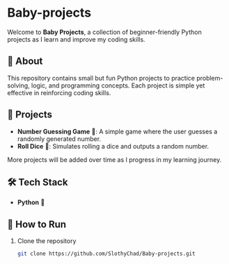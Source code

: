 # Baby-projects 

Welcome to **Baby Projects**, a collection of beginner-friendly Python projects as I learn and improve my coding skills.  

## 📌 About  
This repository contains small but fun Python projects to practice problem-solving, logic, and programming concepts. Each project is simple yet effective in reinforcing coding skills.  

## 🚀 Projects  
- **Number Guessing Game** 🎲: A simple game where the user guesses a randomly generated number.  
- **Roll Dice** 🎲: Simulates rolling a dice and outputs a random number.  

More projects will be added over time as I progress in my learning journey.  

## 🛠 Tech Stack  
- **Python** 🐍  

## 📌 How to Run  
1. Clone the repository
   ```sh
   git clone https://github.com/SlothyChad/Baby-projects.git
